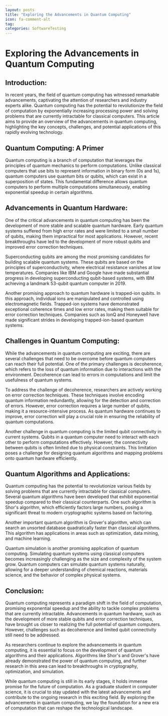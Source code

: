 ```yaml
---
layout: posts
title: "Exploring the Advancements in Quantum Computing"
icon: fa-comment-alt
tag:      
categories: SoftwareTesting
---
```



# Exploring the Advancements in Quantum Computing

## Introduction:

In recent years, the field of quantum computing has witnessed remarkable advancements, captivating the attention of researchers and industry experts alike. Quantum computing has the potential to revolutionize the field of computation by exponentially increasing processing power and solving problems that are currently intractable for classical computers. This article aims to provide an overview of the advancements in quantum computing, highlighting the key concepts, challenges, and potential applications of this rapidly evolving technology.

## Quantum Computing: A Primer

Quantum computing is a branch of computation that leverages the principles of quantum mechanics to perform computations. Unlike classical computers that use bits to represent information in binary form (0s and 1s), quantum computers use quantum bits or qubits, which can exist in a superposition of states. This fundamental difference allows quantum computers to perform multiple computations simultaneously, enabling exponential speedup in certain algorithms.

## Advancements in Quantum Hardware:

One of the critical advancements in quantum computing has been the development of more stable and scalable quantum hardware. Early quantum systems suffered from high error rates and were limited to a small number of qubits, making them impractical for most applications. However, recent breakthroughs have led to the development of more robust qubits and improved error correction techniques.

Superconducting qubits are among the most promising candidates for building scalable quantum systems. These qubits are based on the principles of superconductivity, where electrical resistance vanishes at low temperatures. Companies like IBM and Google have made substantial progress in developing superconducting qubit-based systems, with IBM achieving a landmark 53-qubit quantum computer in 2019.

Another promising approach to quantum hardware is trapped-ion qubits. In this approach, individual ions are manipulated and controlled using electromagnetic fields. Trapped-ion systems have demonstrated exceptional coherence times and low error rates, making them suitable for error correction techniques. Companies such as IonQ and Honeywell have made significant strides in developing trapped-ion-based quantum systems.

## Challenges in Quantum Computing:

While the advancements in quantum computing are exciting, there are several challenges that need to be overcome before quantum computers can reach their full potential. One of the primary challenges is decoherence, which refers to the loss of quantum information due to interactions with the environment. Decoherence can lead to errors in computations and limit the usefulness of quantum systems.

To address the challenge of decoherence, researchers are actively working on error correction techniques. These techniques involve encoding quantum information redundantly, allowing for the detection and correction of errors. However, error correction requires a large number of qubits, making it a resource-intensive process. As quantum hardware continues to improve, error correction will play a crucial role in ensuring the reliability of quantum computations.

Another challenge in quantum computing is the limited qubit connectivity in current systems. Qubits in a quantum computer need to interact with each other to perform computations effectively. However, the connectivity between qubits is often limited due to physical constraints. This limitation poses a challenge for designing quantum algorithms and mapping problems onto quantum hardware efficiently.

## Quantum Algorithms and Applications:

Quantum computing has the potential to revolutionize various fields by solving problems that are currently intractable for classical computers. Several quantum algorithms have been developed that exhibit exponential speedup compared to their classical counterparts. One such algorithm is Shor's algorithm, which efficiently factors large numbers, posing a significant threat to modern cryptographic systems based on factoring.

Another important quantum algorithm is Grover's algorithm, which can search an unsorted database quadratically faster than classical algorithms. This algorithm has applications in areas such as optimization, data mining, and machine learning.

Quantum simulation is another promising application of quantum computing. Simulating quantum systems using classical computers becomes increasingly challenging as the size and complexity of the system grow. Quantum computers can simulate quantum systems naturally, allowing for a deeper understanding of chemical reactions, materials science, and the behavior of complex physical systems.

## Conclusion:

Quantum computing represents a paradigm shift in the field of computation, promising exponential speedup and the ability to tackle complex problems that are currently intractable. Advancements in quantum hardware, such as the development of more stable qubits and error correction techniques, have brought us closer to realizing the full potential of quantum computers. However, challenges such as decoherence and limited qubit connectivity still need to be addressed.

As researchers continue to explore the advancements in quantum computing, it is essential to focus on the development of quantum algorithms and their applications. Algorithms like Shor's and Grover's have already demonstrated the power of quantum computing, and further research in this area can lead to breakthroughs in cryptography, optimization, and simulation.

While quantum computing is still in its early stages, it holds immense promise for the future of computation. As a graduate student in computer science, it is crucial to stay updated with the latest advancements and contribute to the ongoing research in this exciting field. By exploring the advancements in quantum computing, we lay the foundation for a new era of computation that can reshape the technological landscape.
